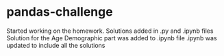 # pandas-challenge
Started working on the homework. Solutions added in .py and .ipynb files
Solution for the Age Demographic part was added to .ipynb file
.ipynb was updated to include all the solutions